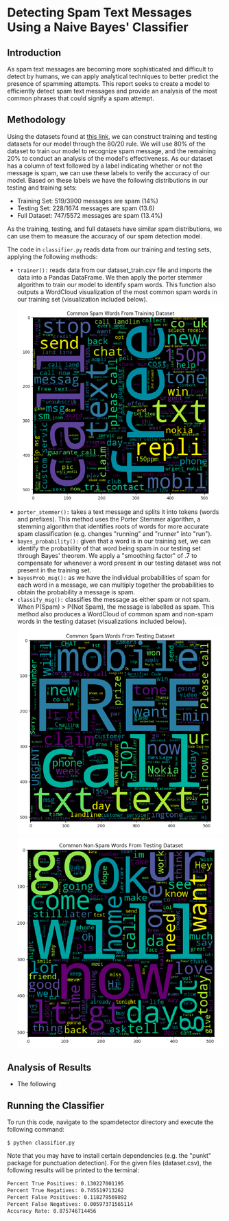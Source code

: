 
Detecting Spam Text Messages Using a Naive Bayes' Classifier
============


Introduction
---------

As spam text messages are becoming more sophisticated and difficult to detect by humans,
we can apply analytical techniques to better predict the presence of spamming attempts. This report seeks to create 
a model to efficiently detect spam text messages and provide an analysis of the most common phrases that could
signify a spam attempt. 

Methodology
----------
Using the datasets found at [this link](http://spamassassin.apache.org/old/publiccorpus/), we can construct training
and testing datasets for our model through the 80/20 rule. We will use 80% of the dataset to train our model to recognize 
spam message, and the remaining 20% to conduct an analysis of the model's effectiveness. As our dataset has a column of 
text followed by a label indicating whether or not the message is spam, we can use these labels to verify the accuracy
of our model. Based on these labels we have the following distributions in our testing and training sets: 

- Training Set: 519/3900 messages are spam (14%)
- Testing Set: 228/1674 messages are spam (13.6)
- Full Dataset: 747/5572 messages are spam (13.4%)

As the training, testing, and full datasets have similar spam distributions, we can use them to measure the accuracy
of our spam detection model.

The code in `classifier.py` reads data from our training and testing sets, applying the following methods: 
 
- `trainer():` reads data from our dataset_train.csv file and imports the data into a Pandas DataFrame. We then apply
the porter stemmer algorithm to train our model to identify spam words. This function also outputs a WordCloud visualization
of the most common spam words in our training set (visualization included below). 
![Alt Text](spam_training.png "Spam Words")
- `porter_stemmer():` takes a text message and splits it into tokens (words and prefixes). This method 
uses the Porter Stemmer algorithm, a stemming algorithm that identifies roots of words for more accurate spam classification
(e.g. changes "running" and "runner" into "run"). 
- `bayes_probability():` given that a word is in our training set, we can identify the probability of 
that word being spam in our testing set through Bayes' theorem. We apply a "smoothing factor" of .7 to compensate for whenever
a word present in our testing dataset was not present in the training set. 
- `bayesProb_msg():` as we have the individual probabilities of spam for each word in a message, we can 
multiply together the probabilities to obtain the probability a message is spam. 
- `classify_msg():` classifies the message as either spam or not spam. When P(Spam) > P(Not Spam), the message 
is labelled as spam. This method also produces a WordCloud of common spam and non-spam words in the testing dataset (visualizations included below). 
![Alt Text](spam_testing.png "Spam Words")
![Alt Text](ham_testing.png "Non-Spam Words")




Analysis of Results
-----

-   The following 



Running the Classifier
------------

To run this code, navigate to the spamdetector directory and execute the following command:

``` {.sh}
$ python classifier.py
```
Note that you may have to install certain dependencies (e.g. the "punkt" package for punctuation detection). For the given files (dataset.csv), the following results will be printed to the terminal: 
``` {.sh}
Percent True Positives: 0.130227001195
Percent True Negatives: 0.745519713262
Percent False Positives: 0.118279569892
Percent False Negatives: 0.00597371565114
Accuracy Rate: 0.875746714456

```


